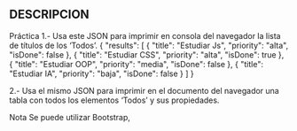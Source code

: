 ## DESCRIPCION

Práctica
1.- Usa este JSON para imprimir en consola del navegador la lista de títulos de los ‘Todos’.
{
&quot;results&quot;: [
{
&quot;title&quot;: &quot;Estudiar Js&quot;,
&quot;priority&quot;: &quot;alta&quot;,
&quot;isDone&quot;: false
},
{
&quot;title&quot;: &quot;Estudiar CSS&quot;,
&quot;priority&quot;: &quot;alta&quot;,
&quot;isDone&quot;: true
},
{
&quot;title&quot;: &quot;Estudiar OOP&quot;,
&quot;priority&quot;: &quot;media&quot;,
&quot;isDone&quot;: false
},
{
&quot;title&quot;: &quot;Estudiar IA&quot;,
&quot;priority&quot;: &quot;baja&quot;,
&quot;isDone&quot;: false
}
]
}

2.- Usa el mismo JSON para imprimir en el documento del navegador una tabla con todos los
elementos ‘Todos’ y sus propiedades.

Nota
Se puede utilizar Bootstrap,